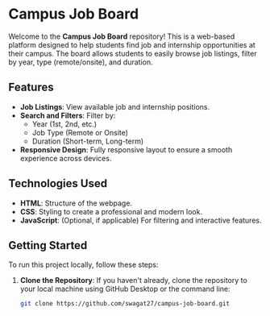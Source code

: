 # Campus Job Board 

Welcome to the **Campus Job Board** repository! This is a web-based platform designed to help students find job and internship opportunities at their campus. The board allows students to easily browse job listings, filter by year, type (remote/onsite), and duration.

## Features

- **Job Listings**: View available job and internship positions.
- **Search and Filters**: Filter by:
  - Year (1st, 2nd, etc.)
  - Job Type (Remote or Onsite)
  - Duration (Short-term, Long-term)
- **Responsive Design**: Fully responsive layout to ensure a smooth experience across devices.
  
## Technologies Used

- **HTML**: Structure of the webpage.
- **CSS**: Styling to create a professional and modern look.
- **JavaScript**: (Optional, if applicable) For filtering and interactive features.

## Getting Started

To run this project locally, follow these steps:

1. **Clone the Repository**:
   If you haven't already, clone the repository to your local machine using GitHub Desktop or the command line:
   ```bash
   git clone https://github.com/swagat27/campus-job-board.git
